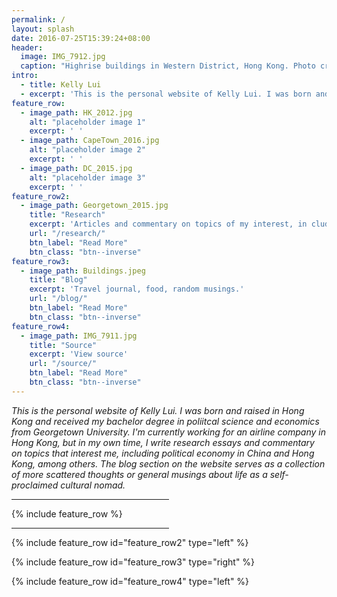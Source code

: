 ```yaml
---
permalink: /
layout: splash
date: 2016-07-25T15:39:24+08:00
header:
  image: IMG_7912.jpg
  caption: "Highrise buildings in Western District, Hong Kong. Photo credit: Kelly Lui"
intro:
  - title: Kelly Lui
  - excerpt: 'This is the personal website of Kelly Lui. I was born and raised in Hong Kong and received my bachelor degree in poliitcal science and economics from Georgetown University. I write research essays and commentary on various topics, such as political economy in China and Hong Kong, among others. The blog section on the website serves as a collection of more scattered thoughts or general musings about life as a self-proclaimed cultural nomad.'
feature_row:
  - image_path: HK_2012.jpg
    alt: "placeholder image 1"
    excerpt: ' '
  - image_path: CapeTown_2016.jpg
    alt: "placeholder image 2"
    excerpt: ' '
  - image_path: DC_2015.jpg
    alt: "placeholder image 3"
    excerpt: ' '
feature_row2:
  - image_path: Georgetown_2015.jpg
    title: "Research"
    excerpt: 'Articles and commentary on topics of my interest, in cluding but not limited to Hong Kong, China, and political economy in general.'
    url: "/research/"
    btn_label: "Read More"
    btn_class: "btn--inverse"
feature_row3:
  - image_path: Buildings.jpeg
    title: "Blog"
    excerpt: 'Travel journal, food, random musings.'
    url: "/blog/"
    btn_label: "Read More"
    btn_class: "btn--inverse"
feature_row4:
  - image_path: IMG_7911.jpg
    title: "Source"
    excerpt: 'View source'
    url: "/source/"
    btn_label: "Read More"
    btn_class: "btn--inverse"
---
```


*This is the personal website of Kelly Lui. I was born and raised in Hong Kong and received my bachelor degree in poliitcal science and economics from Georgetown University. I'm currently working for an airline company in Hong Kong, but in my own time, I write research essays and commentary on topics that interest me, including political economy in China and Hong Kong, among others. The blog section on the website serves as a collection of more scattered thoughts or general musings about life as a self-proclaimed cultural nomad.*
<hr width="50%" size="8" align="center">
{% include feature_row %}
<hr width="50%" size="8" align="center">
{% include feature_row id="feature_row2" type="left" %}

{% include feature_row id="feature_row3" type="right" %}

{% include feature_row id="feature_row4" type="left" %}
